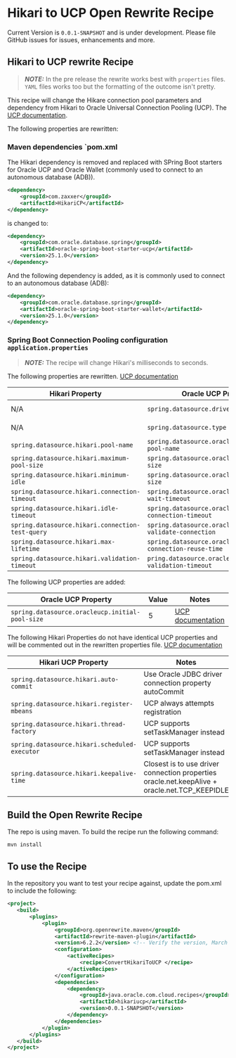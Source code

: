 # Hikari to UCP Open Rewrite Recipe

Current Version is `0.0.1-SNAPSHOT` and is under development. Please file GitHub issues for issues, enhancements and more.

## Hikari to UCP rewrite Recipe

> **_NOTE:_**  In the pre release the rewrite works best with `properties` files. `YAML` files works too but the formatting of the outcome isn't pretty.

This recipe will change the Hikare connection pool parameters and dependency from Hikari to Oracle Universal Connection Pooling (UCP). The [UCP documentation](https://docs.oracle.com/en/database/oracle/oracle-database/23/jjucp/index.html).

The following properties are rewritten:

### Maven dependencies `pom.xml

The Hikari dependency is removed and replaced with SPring Boot starters for Oracle UCP and Oracle Wallet (commonly used to connect to an autonomous database (ADB)).

```xml
<dependency>
    <groupId>com.zaxxer</groupId>
    <artifactId>HikariCP</artifactId>
</dependency>
```

is changed to:

```xml
<dependency>
    <groupId>com.oracle.database.spring</groupId>
    <artifactId>oracle-spring-boot-starter-ucp</artifactId>
    <version>25.1.0</version>
</dependency>
```

And the following dependency is added, as it is commonly used to connect to an autonomous database (ADB):

```xml
<dependency>
    <groupId>com.oracle.database.spring</groupId>
    <artifactId>oracle-spring-boot-starter-wallet</artifactId>
    <version>25.1.0</version>
</dependency>
```

### Spring Boot Connection Pooling configuration `application.properties`

> **_NOTE:_**  The recipe will change Hikari's milliseconds to seconds.

The following properties are rewritten. [UCP documentation](https://docs.oracle.com/en/database/oracle/oracle-database/23/jjucp/index.html)

| Hikari Property | Oracle UCP Property | Notes |
|-----------------|---------------------|-------|
| N/A | `spring.datasource.driver-class-name` | Will be set to `oracle.jdbc.OracleDriver`       |
| N/A | `spring.datasource.type` | Will be set to `oracle.ucp.jdbc.PoolDataSource` |
| `spring.datasource.hikari.pool-name` | `spring.datasource.oracleucp.connection-pool-name` | |
| `spring.datasource.hikari.maximum-pool-size` | `spring.datasource.oracleucp.max-pool-size` | |
| `spring.datasource.hikari.minimum-idle` | `spring.datasource.oracleucp.min-pool-size` | |
| `spring.datasource.hikari.connection-timeout` | `spring.datasource.oracleucp.connection-wait-timeout` | |
| `spring.datasource.hikari.idle-timeout` | `spring.datasource.oracleucp.inactive-connection-timeout` | |
| `spring.datasource.hikari.connection-test-query` | `spring.datasource.oracleucp.s-q-l-for-validate-connection` | |
| `spring.datasource.hikari.max-lifetime` | `spring.datasource.oracleucp.max-connection-reuse-time` | |
| `spring.datasource.hikari.validation-timeout` | `pring.datasource.oracleucp.connection-validation-timeout` | |

The following UCP properties are added:

| Oracle UCP Property | Value | Notes |
|---------------------|-------|-------|
| `spring.datasource.oracleucp.initial-pool-size` | 5 | [UCP documentation](https://docs.oracle.com/en/database/oracle/oracle-database/23/jjucp/index.html) |

The following Hikari Properties do not have identical UCP properties and will be commented out in the rewritten properties file. [UCP documentation](https://docs.oracle.com/en/database/oracle/oracle-database/23/jjucp/index.html)

| Hikari UCP Property | Notes |
|---------------------|-------|
| `spring.datasource.hikari.auto-commit` | Use Oracle JDBC driver connection property autoCommit |
| `spring.datasource.hikari.register-mbeans` | UCP always attempts registration |
| `spring.datasource.hikari.thread-factory` | UCP supports setTaskManager instead |
| `spring.datasource.hikari.scheduled-executor` | UCP supports setTaskManager instead |
| `spring.datasource.hikari.keepalive-time` | Closest is to use driver connection properties oracle.net.keepAlive + oracle.net.TCP_KEEPIDLE |

## Build the Open Rewrite Recipe

The repo is using maven. To build the recipe run the following command:

```shell
mvn install
```

## To use the Recipe

 In the repository you want to test your recipe against, update the pom.xml to include the following:

 ```xml
 <project>
    <build>
        <plugins>
            <plugin>
                <groupId>org.openrewrite.maven</groupId>
                <artifactId>rewrite-maven-plugin</artifactId>
                <version>6.2.2</version> <!-- Verify the version, March 2025 -->
                <configuration>
                    <activeRecipes>
                        <recipe>ConvertHikariToUCP </recipe>
                    </activeRecipes>
                </configuration>
                <dependencies>
                    <dependency>
                        <groupId>java.oracle.com.cloud.recipes</groupId>
                        <artifactId>hikariucp</artifactId>
                        <version>0.0.1-SNAPSHOT</version>
                    </dependency>
                </dependencies>
            </plugin>
        </plugins>
    </build>
</project>
```

